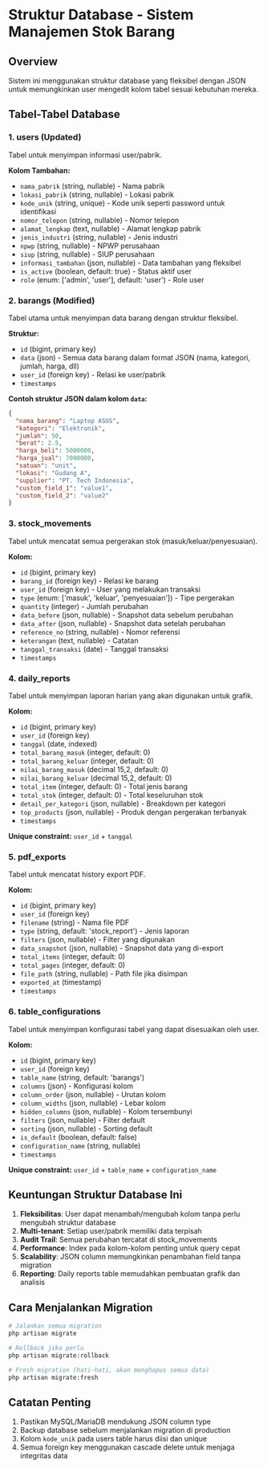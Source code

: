  # Struktur Database - Sistem Manajemen Stok Barang

## Overview
Sistem ini menggunakan struktur database yang fleksibel dengan JSON untuk memungkinkan user mengedit kolom tabel sesuai kebutuhan mereka.

## Tabel-Tabel Database

### 1. **users** (Updated)
Tabel untuk menyimpan informasi user/pabrik.

**Kolom Tambahan:**
- `nama_pabrik` (string, nullable) - Nama pabrik
- `lokasi_pabrik` (string, nullable) - Lokasi pabrik
- `kode_unik` (string, unique) - Kode unik seperti password untuk identifikasi
- `nomor_telepon` (string, nullable) - Nomor telepon
- `alamat_lengkap` (text, nullable) - Alamat lengkap pabrik
- `jenis_industri` (string, nullable) - Jenis industri
- `npwp` (string, nullable) - NPWP perusahaan
- `siup` (string, nullable) - SIUP perusahaan
- `informasi_tambahan` (json, nullable) - Data tambahan yang fleksibel
- `is_active` (boolean, default: true) - Status aktif user
- `role` (enum: ['admin', 'user'], default: 'user') - Role user

### 2. **barangs** (Modified)
Tabel utama untuk menyimpan data barang dengan struktur fleksibel.

**Struktur:**
- `id` (bigint, primary key)
- `data` (json) - Semua data barang dalam format JSON (nama, kategori, jumlah, harga, dll)
- `user_id` (foreign key) - Relasi ke user/pabrik
- `timestamps`

**Contoh struktur JSON dalam kolom `data`:**
```json
{
  "nama_barang": "Laptop ASUS",
  "kategori": "Elektronik",
  "jumlah": 50,
  "berat": 2.5,
  "harga_beli": 5000000,
  "harga_jual": 7000000,
  "satuan": "unit",
  "lokasi": "Gudang A",
  "supplier": "PT. Tech Indonesia",
  "custom_field_1": "value1",
  "custom_field_2": "value2"
}
```

### 3. **stock_movements**
Tabel untuk mencatat semua pergerakan stok (masuk/keluar/penyesuaian).

**Kolom:**
- `id` (bigint, primary key)
- `barang_id` (foreign key) - Relasi ke barang
- `user_id` (foreign key) - User yang melakukan transaksi
- `type` (enum: ['masuk', 'keluar', 'penyesuaian']) - Tipe pergerakan
- `quantity` (integer) - Jumlah perubahan
- `data_before` (json, nullable) - Snapshot data sebelum perubahan
- `data_after` (json, nullable) - Snapshot data setelah perubahan
- `reference_no` (string, nullable) - Nomor referensi
- `keterangan` (text, nullable) - Catatan
- `tanggal_transaksi` (date) - Tanggal transaksi
- `timestamps`

### 4. **daily_reports**
Tabel untuk menyimpan laporan harian yang akan digunakan untuk grafik.

**Kolom:**
- `id` (bigint, primary key)
- `user_id` (foreign key)
- `tanggal` (date, indexed)
- `total_barang_masuk` (integer, default: 0)
- `total_barang_keluar` (integer, default: 0)
- `nilai_barang_masuk` (decimal 15,2, default: 0)
- `nilai_barang_keluar` (decimal 15,2, default: 0)
- `total_item` (integer, default: 0) - Total jenis barang
- `total_stok` (integer, default: 0) - Total keseluruhan stok
- `detail_per_kategori` (json, nullable) - Breakdown per kategori
- `top_products` (json, nullable) - Produk dengan pergerakan terbanyak
- `timestamps`

**Unique constraint:** `user_id` + `tanggal`

### 5. **pdf_exports**
Tabel untuk mencatat history export PDF.

**Kolom:**
- `id` (bigint, primary key)
- `user_id` (foreign key)
- `filename` (string) - Nama file PDF
- `type` (string, default: 'stock_report') - Jenis laporan
- `filters` (json, nullable) - Filter yang digunakan
- `data_snapshot` (json, nullable) - Snapshot data yang di-export
- `total_items` (integer, default: 0)
- `total_pages` (integer, default: 0)
- `file_path` (string, nullable) - Path file jika disimpan
- `exported_at` (timestamp)
- `timestamps`

### 6. **table_configurations**
Tabel untuk menyimpan konfigurasi tabel yang dapat disesuaikan oleh user.

**Kolom:**
- `id` (bigint, primary key)
- `user_id` (foreign key)
- `table_name` (string, default: 'barangs')
- `columns` (json) - Konfigurasi kolom
- `column_order` (json, nullable) - Urutan kolom
- `column_widths` (json, nullable) - Lebar kolom
- `hidden_columns` (json, nullable) - Kolom tersembunyi
- `filters` (json, nullable) - Filter default
- `sorting` (json, nullable) - Sorting default
- `is_default` (boolean, default: false)
- `configuration_name` (string, nullable)
- `timestamps`

**Unique constraint:** `user_id` + `table_name` + `configuration_name`

## Keuntungan Struktur Database Ini

1. **Fleksibilitas**: User dapat menambah/mengubah kolom tanpa perlu mengubah struktur database
2. **Multi-tenant**: Setiap user/pabrik memiliki data terpisah
3. **Audit Trail**: Semua perubahan tercatat di stock_movements
4. **Performance**: Index pada kolom-kolom penting untuk query cepat
5. **Scalability**: JSON column memungkinkan penambahan field tanpa migration
6. **Reporting**: Daily reports table memudahkan pembuatan grafik dan analisis

## Cara Menjalankan Migration

```bash
# Jalankan semua migration
php artisan migrate

# Rollback jika perlu
php artisan migrate:rollback

# Fresh migration (hati-hati, akan menghapus semua data)
php artisan migrate:fresh
```

## Catatan Penting

1. Pastikan MySQL/MariaDB mendukung JSON column type
2. Backup database sebelum menjalankan migration di production
3. Kolom `kode_unik` pada users table harus diisi dan unique
4. Semua foreign key menggunakan cascade delete untuk menjaga integritas data
